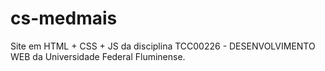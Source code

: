 # cs-medmais
Site em HTML + CSS + JS da disciplina TCC00226 - DESENVOLVIMENTO WEB da Universidade Federal Fluminense.
